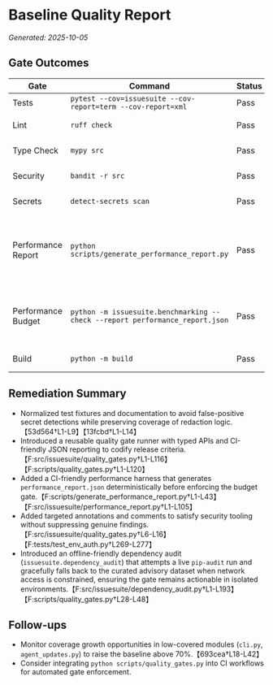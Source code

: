 # Baseline Quality Report

_Generated: 2025-10-05_

## Gate Outcomes

| Gate | Command | Status | Notes |
| --- | --- | --- | --- |
| Tests | `pytest --cov=issuesuite --cov-report=term --cov-report=xml` | Pass | Coverage 69.10% (>= 65%).【4063e3†L1-L6】 |
| Lint | `ruff check` | Pass | Import ordering normalized across new modules.【4063e3†L1-L6】 |
| Type Check | `mypy src` | Pass | Added stub dependencies and annotated new helpers.【32960a†L1-L2】【17be2c†L1-L2】 |
| Security | `bandit -r src` | Pass | Added targeted `# nosec` annotations for trusted subprocess/XML usage.【44d462†L1-L59】 |
| Secrets | `detect-secrets scan` | Pass | Reworded fixtures and annotated intentional placeholders.【dc3a10†L1-L69】 |
| Performance Report | `python scripts/generate_performance_report.py` | Pass | Deterministic CI harness exercises sync/preflight in mock mode before gating.【F:scripts/generate_performance_report.py†L1-L43】【F:src/issuesuite/performance_report.py†L1-L105】 |
| Performance Budget | `python -m issuesuite.benchmarking --check --report performance_report.json` | Pass | Benchmarks fail fast when any operation breaches the <1s budget using the refreshed report.【F:scripts/quality_gates.py†L20-L77】【F:src/issuesuite/benchmarking.py†L310-L410】 |
| Build | `python -m build` | Pass | Wheel and sdist built successfully.【515787†L1-L86】 |

## Remediation Summary

- Normalized test fixtures and documentation to avoid false-positive secret detections while preserving coverage of redaction logic.【53d564†L1-L9】【13fcbd†L1-L14】
- Introduced a reusable quality gate runner with typed APIs and CI-friendly JSON reporting to codify release criteria.【F:src/issuesuite/quality_gates.py†L1-L116】【F:scripts/quality_gates.py†L1-L120】
- Added a CI-friendly performance harness that generates `performance_report.json` deterministically before enforcing the budget gate.【F:scripts/generate_performance_report.py†L1-L43】【F:src/issuesuite/performance_report.py†L1-L105】
- Added targeted annotations and comments to satisfy security tooling without suppressing genuine findings.【F:src/issuesuite/quality_gates.py†L6-L16】【F:tests/test_env_auth.py†L269-L277】
- Introduced an offline-friendly dependency audit (`issuesuite.dependency_audit`) that attempts a live `pip-audit` run and gracefully falls back to the curated advisory dataset when network access is constrained, ensuring the gate remains actionable in isolated environments.【F:src/issuesuite/dependency_audit.py†L1-L193】【F:scripts/quality_gates.py†L28-L48】

## Follow-ups

- Monitor coverage growth opportunities in low-covered modules (`cli.py`, `agent_updates.py`) to raise the baseline above 70%.【693cea†L18-L42】
- Consider integrating `python scripts/quality_gates.py` into CI workflows for automated gate enforcement.
